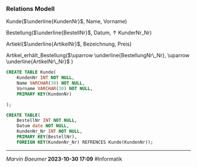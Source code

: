 ### Relations Modell

Kunde($\underline{KundenNr}$, Name, Vorname)

Bestellung($\underline{BestellNr}$, Datum, $\uparrow$ KunderNr_Nr)

Artiekl($\underline{ArtikelNr}$, Bezeichnung, Preis)

Artikel_erhält_Bestellung($\uparrow \underline{BestellungNr\_Nr}, \uparrow \underline{ArtikelNr\_Nr}$ )

```SQL
CREATE TABLE Kunde(
    KundenNr INT NOT NULL,
    Name VARCHAR(30) NOT NULL,
    Vorname VARCHAR(30) NOT NULL,
    PRIMARY KEY(KundenNr)

);

CREATE TABLE(
    BestellNr INT NOT NULL,
    Datum date NOT NULL,
    KundenNr_Nr INT NOT NULL,
    PRIMARY KEY(BestellNr),
    FOREIGN KEY(KundenNr_Nr) REFRENCES Kunde(KundenNr));
```

---
*Marvin Baeumer* **2023-10-30 17:09** #Informatik